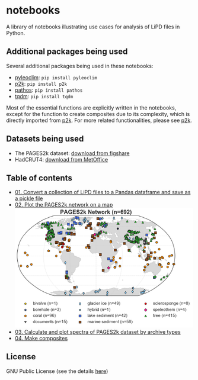 # notebooks
A library of notebooks illustrating use cases for analysis of LiPD files in Python.

## Additional packages being used
Several additional packages being used in these notebooks:
+ [pyleoclim](https://github.com/LinkedEarth/Pyleoclim_util): `pip install pyleoclim`
+ [p2k](https://github.com/fzhu2e/p2k): `pip install p2k`
+ [pathos](https://github.com/uqfoundation/pathos): `pip install pathos`
+ [tqdm](https://github.com/tqdm/tqdm): `pip install tqdm`

Most of the essential functions are explicitly written in the notebooks, except
for the function to create composites due to its complexity, which is directly
imported from [p2k](https://github.com/fzhu2e/p2k).
For more related functionalities, please see [p2k](https://github.com/fzhu2e/p2k).

## Datasets being used
+ The PAGES2k dataset: [download from figshare](https://ndownloader.figshare.com/files/8119937)
+ HadCRUT4: [download from MetOffice](https://www.metoffice.gov.uk/hadobs/hadcrut4/data/current/gridded_fields/HadCRUT.4.6.0.0.median_netcdf.zip)

## Table of contents
+ [01. Convert a collection of LiPD files to a Pandas dataframe and save as a pickle file](https://nbviewer.jupyter.org/github/LinkedEarth/notebooks/blob/master/PAGES2k/01.lipd2df.ipynb)
+ [02. Plot the PAGES2k network on a map](https://nbviewer.jupyter.org/github/LinkedEarth/notebooks/blob/master/PAGES2k/02.plot_map.ipynb)
![PAGES2k Network](PAGES2k/figs/pages2k_network.png)
+ [03. Calculate and plot spectra of PAGES2k dataset by archive types](https://nbviewer.jupyter.org/github/LinkedEarth/notebooks/blob/master/PAGES2k/03.spectra_by_archive.ipynb)
+ [04. Make composites](https://nbviewer.jupyter.org/github/LinkedEarth/notebooks/blob/master/PAGES2k/04.composites.ipynb)

## License
GNU Public License (see the details [here](LICENSE))
